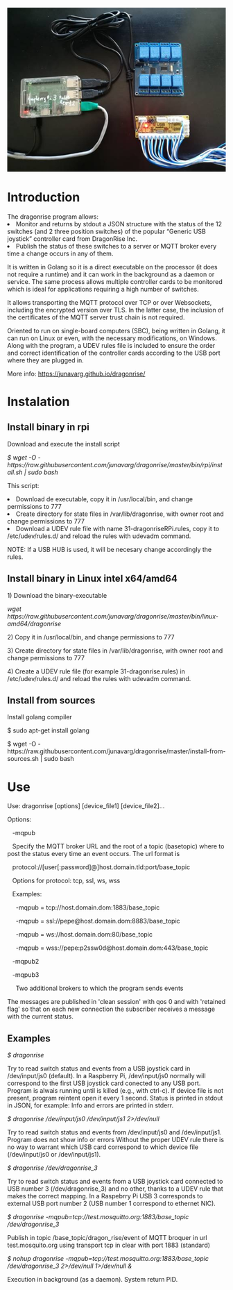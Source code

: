 ![alt text](image014.jpg?raw=true "Title")
<h1>Introduction</h1>
The dragonrise program allows:
<li>Monitor and returns by stdout a JSON structure with the status of the 12 switches (and 2 three position switches) of the popular “Generic USB joystick” controller card from DragonRise Inc.</li>
<li>Publish the status of these switches to a server or MQTT broker every time a change occurs in any of them.</li>

It is written in Golang so it is a direct executable on the processor (it does not require a runtime) and it can work in the background as a daemon or service. 
The same process allows multiple controller cards to be monitored which is ideal for applications requiring a high number of switches.

It allows transporting the MQTT protocol over TCP or over Websockets, including the encrypted version over TLS. In the latter case, the inclusion of the certificates of the MQTT server trust chain is not required.

Oriented to run on single-board computers (SBC), being written in Golang, it can run on Linux or even, with the necessary modifications, on Windows.
Along with the program, a UDEV rules file is included to ensure the order and correct identification of the controller cards according to the USB port where they are plugged in.

More info: https://junavarg.github.io/dragonrise/
<h1>Instalation</h1>
<h2>Install binary in rpi</h2>
<p>Download and execute the install script
<p><i>$ wget -O - https://raw.githubusercontent.com/junavarg/dragonrise/master/bin/rpi/install.sh | sudo bash</i>
<p>This script: 
<li>  Download de executable, copy it in /usr/local/bin, and change permissions to 777</li>
<li>  Create directory for state files in /var/lib/dragonrise, with owner root and change permissions to 777</li>
<li>  Download a UDEV rule file with name 31-dragonriseRPi.rules, copy it to /etc/udev/rules.d/ and reload the rules with udevadm command.</li>
<p> NOTE: If a USB HUB is used, it will be necesary change accordingly the rules.
<h2>Install binary in Linux intel x64/amd64</h2>
<p> 1) Download the binary-executable 
  <p><i>wget https://raw.githubusercontent.com/junavarg/dragonrise/master/bin/linux-amd64/dragonrise</i>
<p> 2) Copy it in /usr/local/bin, and change permissions to 777
<p> 3) Create directory for state files in /var/lib/dragonrise, with owner root and change permissions to 777
<p> 4) Create a UDEV rule file (for example 31-dragonrise.rules) in /etc/udev/rules.d/ and reload the rules with udevadm command.
<h2>Install from sources</h2>
<p>Install golang compiler
<p>$ sudo apt-get install golang
<p>$ wget -O - https://raw.githubusercontent.com/junavarg/dragonrise/master/install-from-sources.sh | sudo bash

<h1>Use</h1>
<p>Use: dragonrise [options] [device_file1] [device_file2]… 
<p>Options:
<p>&nbsp&nbsp -mqpub <url>
<p>&nbsp&nbsp   Specify the MQTT broker URL and the root of a topic (basetopic) where to post the status every time an event occurs. The url format is
<p>&nbsp&nbsp   protocol://[user[:password]@]host.domain.tld:port/base_topic
<p>&nbsp&nbsp   Options for protocol: tcp, ssl, ws, wss
<p>&nbsp&nbsp   Examples:
<p>&nbsp&nbsp&nbsp&nbsp     -mqpub = tcp://host.domain.dom:1883/base_topic
<p>&nbsp&nbsp&nbsp&nbsp     -mqpub = ssl://pepe@host.domain.dom:8883/base_topic
<p>&nbsp&nbsp&nbsp&nbsp     -mqpub = ws://host.domain.dom:80/base_topic
<p>&nbsp&nbsp&nbsp&nbsp     -mqpub = wss://pepe:p2ssw0d@host.domain.dom:443/base_topic
  
<p>&nbsp&nbsp  -mqpub2 <url>
<p>&nbsp&nbsp  -mqpub3 <url>
<p>&nbsp&nbsp&nbsp&nbsp    Two additional brokers to which the program sends events
  
The messages are published in 'clean session' with qos 0 and with 'retained flag' so that on each new connection the subscriber receives a message with the current status.

<h2>Examples</h2>

<i>$ dragonrise</i>

Try to read switch status and events from a USB joystick card in /dev/input/js0 (default).
In a Raspberry Pi, /dev/input/js0 normally will correspond to the first USB joystick card conected to any USB port.
Program is alwais running until is killed (e.g., with ctrl-c).
If device file is not present, program reintent open it every 1 second.
Status is printed in stdout in JSON, for example:
Info and errors are printed in stderr.

<i>$ dragonrise /dev/input/js0 /dev/input/js1  2>/dev/null</i>

Try to read switch status and events from /dev/input/js0 and /dev/input/js1. Program does not show info or errors
Without the proper UDEV rule there is no way to warrant which USB card correspond to which device file (/dev/input/js0 or /dev/input/js1).

<i>$ dragonrise /dev/dragonrise_3</i>

Try to read switch status and events from a USB joystick card connected to USB number 3 (/dev/dragonrise_3) and no other, thanks to a UDEV rule that makes the correct mapping. In a Raspebrry Pi USB 3 corresponds to external USB port number 2 (USB number 1 correspond to ethernet NIC).

<i>$ dragonrise -mqpub=tcp://test.mosquitto.org:1883/base_topic /dev/dragonrise_3</i>

Publish in topic /base_topic/dragon_rise/event of MQTT broquer in url test.mosquito.org using transport tcp in clear with port 1883 (standard)

<i>$ nohup dragonrise -mqpub=tcp://test.mosquitto.org:1883/base_topic /dev/dragonrise_3 2>/dev/null 1>/dev/null &</i>

Execution in background (as a daemon).
System return PID.

